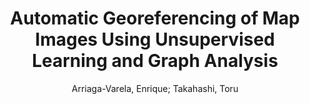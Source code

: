 ---
paperId: 27
author: Arriaga-Varela, Enrique; Takahashi, Toru
publicationauthor: Arriaga-Valera, E. et al.
title: Automatic Georeferencing of Map Images Using Unsupervised Learning and Graph Analysis
pdf: ArriagaVarela_short_presentation_27.pdf
poster: ArriagaVarela_short_presentation_27.png
alt: --
type: Poster
topic: Applications
link: https://research.latinxinai.org/papers/neurips/2020/pdf/ArriagaVarela_short_presentation_27.pdf
conference: neurips
year: 2020
tags: neurips-2020
location: Virtual
---